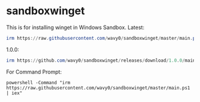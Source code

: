# sandboxwinget
This is for installing winget in Windows Sandbox.
Latest:
```powershell
irm https://raw.githubusercontent.com/wavy0/sandboxwinget/master/main.ps1 | iex
```
1.0.0:
```powershell
irm https://github.com/wavy0/sandboxwinget/releases/download/1.0.0/main.ps1 | iex
```

For Command Prompt:
```batch
powershell -Command "irm https://raw.githubusercontent.com/wavy0/sandboxwinget/master/main.ps1 | iex"
```
